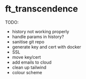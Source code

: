 # ft_transcendence

TODO:
- history not working properly
- handle params in history?
- sanitise git repo
- generate key and cert with docker
- SSL
- move key/cert
- add emails to cloud
- clean up tailwind
- colour scheme
